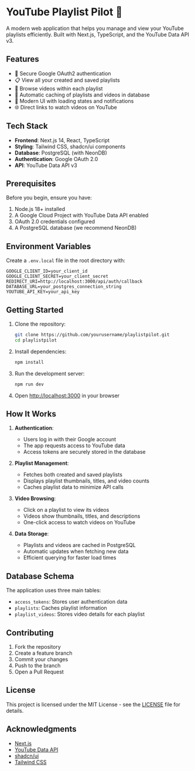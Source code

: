 # YouTube Playlist Pilot 🎵

A modern web application that helps you manage and view your YouTube playlists efficiently. Built with Next.js, TypeScript, and the YouTube Data API v3.

## Features

- 🔐 Secure Google OAuth2 authentication
- 📋 View all your created and saved playlists
- 🎥 Browse videos within each playlist
- 💾 Automatic caching of playlists and videos in database
- 🎨 Modern UI with loading states and notifications
- 🌐 Direct links to watch videos on YouTube

## Tech Stack

- **Frontend**: Next.js 14, React, TypeScript
- **Styling**: Tailwind CSS, shadcn/ui components
- **Database**: PostgreSQL (with NeonDB)
- **Authentication**: Google OAuth 2.0
- **API**: YouTube Data API v3

## Prerequisites

Before you begin, ensure you have:

1. Node.js 18+ installed
2. A Google Cloud Project with YouTube Data API enabled
3. OAuth 2.0 credentials configured
4. A PostgreSQL database (we recommend NeonDB)

## Environment Variables

Create a `.env.local` file in the root directory with:

```env
GOOGLE_CLIENT_ID=your_client_id
GOOGLE_CLIENT_SECRET=your_client_secret
REDIRECT_URI=http://localhost:3000/api/auth/callback
DATABASE_URL=your_postgres_connection_string
YOUTUBE_API_KEY=your_api_key
```

## Getting Started

1. Clone the repository:
   ```bash
   git clone https://github.com/yourusername/playlistpilot.git
   cd playlistpilot
   ```

2. Install dependencies:
   ```bash
   npm install
   ```

3. Run the development server:
   ```bash
   npm run dev
   ```

4. Open [http://localhost:3000](http://localhost:3000) in your browser

## How It Works

1. **Authentication**:
   - Users log in with their Google account
   - The app requests access to YouTube data
   - Access tokens are securely stored in the database

2. **Playlist Management**:
   - Fetches both created and saved playlists
   - Displays playlist thumbnails, titles, and video counts
   - Caches playlist data to minimize API calls

3. **Video Browsing**:
   - Click on a playlist to view its videos
   - Videos show thumbnails, titles, and descriptions
   - One-click access to watch videos on YouTube

4. **Data Storage**:
   - Playlists and videos are cached in PostgreSQL
   - Automatic updates when fetching new data
   - Efficient querying for faster load times

## Database Schema

The application uses three main tables:

- `access_tokens`: Stores user authentication data
- `playlists`: Caches playlist information
- `playlist_videos`: Stores video details for each playlist

## Contributing

1. Fork the repository
2. Create a feature branch
3. Commit your changes
4. Push to the branch
5. Open a Pull Request

## License

This project is licensed under the MIT License - see the [LICENSE](LICENSE) file for details.

## Acknowledgments

- [Next.js](https://nextjs.org/)
- [YouTube Data API](https://developers.google.com/youtube/v3)
- [shadcn/ui](https://ui.shadcn.com/)
- [Tailwind CSS](https://tailwindcss.com/)
